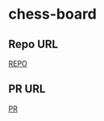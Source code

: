 # chess-board

## Repo URL
[REPO](https://github.com/issasalman/chess-board)


## PR URL
[PR](https://github.com/issasalman/chess-board/pull/1)


